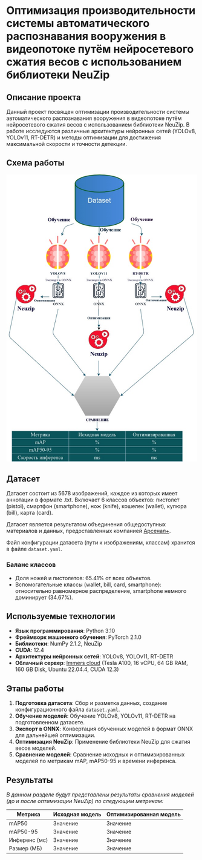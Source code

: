 # Оптимизация производительности системы автоматического распознавания вооружения в видеопотоке путём нейросетевого сжатия весов с использованием библиотеки NeuZip

## Описание проекта
Данный проект посвящен оптимизации производительности системы автоматического распознавания вооружения в видеопотоке путём нейросетевого сжатия весов с использованием библиотеки NeuZip. В работе исследуются различные архитектуры нейронных сетей (YOLOv8, YOLOv11, RT-DETR) и методы оптимизации для достижения максимальной скорости и точности детекции.

## Схема работы
![Схема работы](https://github.com/kcherenkovv/neuzip/blob/main/images/Диаграмма%20ВКР.jpg)

## Датасет
Датасет состоит из 5678 изображений, каждое из которых имеет аннотации в формате .txt.  Включает 6 классов объектов: пистолет (pistol), смартфон (smartphone), нож (knife), кошелек (wallet), купюра (bill), карта (card).

Датасет является результатом объединения общедоступных материалов и данных, предоставленных компанией [Арсенал+](https://arsplus.ru/).

Файл конфигурации датасета (пути к изображениям, классам) хранится в файле `dataset.yaml`.

### Баланс классов
* Доля ножей и пистолетов: 65.41% от всех объектов.
* Вспомогательные классы (wallet, bill, card, smartphone): относительно равномерное распределение, smartphone немного доминирует (34.67%).

## Используемые технологии

*   **Язык программирования**: Python 3.10
*   **Фреймворк машинного обучения**: PyTorch 2.1.0
*   **Библиотеки**: NumPy 2.1.2, NeuZip
*   **CUDA**: 12.4
*   **Архитектуры нейронных сетей**: YOLOv8, YOLOv11, RT-DETR
*   **Облачный сервер**: [Immers cloud](https://immers.cloud/) (Tesla A100, 16 vCPU, 64 GB RAM, 160 GB Disk, Ubuntu 22.04.4, CUDA 12.3)

## Этапы работы
1.  **Подготовка датасета**: Сбор и разметка данных, создание конфигурационного файла `dataset.yaml`.
2.  **Обучение моделей**: Обучение YOLOv8, YOLOv11, RT-DETR на подготовленном датасете.
3.  **Экспорт в ONNX**: Конвертация обученных моделей в формат ONNX для дальнейшей оптимизации.
4.  **Оптимизация NeuZip**: Применение библиотеки NeuZip для сжатия весов моделей.
5.  **Сравнение моделей**: Сравнение исходных и оптимизированных моделей по метрикам mAP, mAP50-95 и времени инференса.

## Результаты

*В данном разделе будут представлены результаты сравнения моделей (до и после оптимизации NeuZip) по следующим метрикам:*

| Метрика      | Исходная модель | Оптимизированная модель |
|-------------|------------------|---------------------------|
| mAP50       | Значение         | Значение                  |
| mAP50-95      | Значение         | Значение                  |
| Инференс (мс) | Значение         | Значение                  |
| Размер (МБ) | Значение         | Значение                  |


